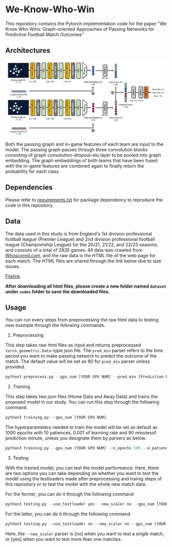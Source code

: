 # We-Know-Who-Win

This repository contains the Pytorch implementation code for the paper "We Know Who Wins: Graph-oriented Approaches of Passing Networks for Predictive Football Match Outcomes"

## Architectures

![Model_Structure](model_structure.png)

Both the passing graph and in-game features of each team are input to the model. The passing graph passes through three convolution blocks consisting of graph convolution-dropout-elu layer to be pooled into graph embedding. The graph embeddings of both teams that have been fused with the in-game features are combined again to finally return the probability for each class.

## Dependencies

Please refer to [requirements.txt](requirements.txt) for package dependency to reproduce the code in this repository.

## Data

The data used in this study is from England's 1st division professional football league (Premier League) and 2nd division professional football league (Championship League) for the 20/21, 21/22, and 22/23 seasons, and consists of a total of 2835 games. All data was crawled from [Whoscored.com](https://1xbet.whoscored.com/), and the raw data is the HTML file of the web page for each match. The HTML files are shared through the link below due to size issues.

[Filelink](https://drive.google.com/drive/folders/1w2XSlFA7iWhVxeO2IGEC8JGbf-X7YHNc?usp=drive_link)

**After downloading all html files, please create a new folder named `dataset` under `codes` folder to save the downloaded files.**

## Usage

You can run every steps from preprocessing the raw html data to testing new example through the following commands.

1. Preprocessing

This step takes raw html files as input and returns preprocessed `torch_geometric.Data`-type json file. The `pred_min` parser refers to the time period you want to make passing network to predict the outcome of the match. The default value will be set as 90 for `pred_min` parser unless provided.

```python
python3 preprocess.py --gpu_num [YOUR GPU NUM] --pred_min [Prediction Minute]
```

2. Training

This step takes two json files (Home Data and Away Data) and trains the proposed model in our study. You can run this step through the following command.

```python
python3 training.py --gpu_num [YOUR GPU NUM]
```

The hyperparameters needed to train the model will be set as default as 1000 epochs with 10 patiences, 0.001 of learning rate and 90 minutesof prediction minute, unless you designate them by parsers as below.

```python
python3 training.py --gpu_num [YOUR GPU NUM] --n_epochs 500 --e_patience 100 --lr 0.01 --pred_min 45
```

3. Testing

With the trained model, you can test the model performance. Here, there are two options you can take depending on whether you want to test the model using the testloaders made after preprocessing and trainig steps of this repository or to test the model with the whole new match data.

For the former, you can do it through the following command


```python
python3 testing.py --use_testloader yes --new_scaler no --gpu_num [YOUR GPU NUM]
```

For the latter, you can do it through the following command


```python
python3 testing.py --use_testloader no --new_scaler no --gpu_num [YOUR GPU NUM]
```


Here, the `--new_scaler` parser is [no] when you want to test a single match, or [yes] when you want to test more than one matches.
